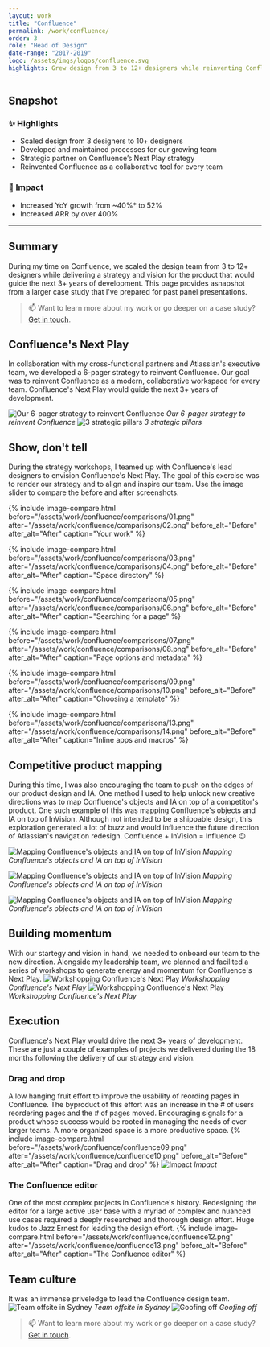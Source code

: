 ```yaml
---
layout: work
title: "Confluence"
permalink: /work/confluence/
order: 3
role: "Head of Design"
date-range: "2017-2019"
logo: /assets/imgs/logos/confluence.svg
highlights: Grew design from 3 to 12+ designers while reinventing Confluence Cloud as a modern, collaborative workspace.
---
```

## Snapshot
### ✨ Highlights
- Scaled design from 3 designers to 10+ designers
- Developed and maintained processes for our growing team
- Strategic partner on Confluence’s Next Play strategy
- Reinvented Confluence as a collaborative tool for every team

### 🎯 Impact
- Increased YoY growth from ~40%* to 52%
- Increased ARR by over 400%

---

## Summary

During my time on Confluence, we scaled the design team from 3 to 12+ designers while delivering a strategy and vision for the product that would guide the next 3+ years of development. This page provides asnapshot from a larger case study that I've prepared for past panel presentations.

> 📫 Want to learn more about my work or go deeper on a case study? <a href="https://linkedin.com/in/liamgreig">Get in touch</a>.

## Confluence's Next Play
In collaboration with my cross-functional partners and Atlassian's executive team, we developed a 6-pager strategy to reinvent Confluence. Our goal was to reinvent Confluence as a modern, collaborative workspace for every team. Confluence's Next Play would guide the next 3+ years of development.

![Our 6-pager strategy to reinvent Confluence](/assets/work/confluence/confluence01.png)
*Our 6-pager strategy to reinvent Confluence*
![3 strategic pillars](/assets/work/confluence/confluence02.png)
*3 strategic pillars*

## Show, don't tell
During the strategy workshops, I teamed up with Confluence's lead designers to envision Confluence's Next Play. The goal of this exercise was to render our strategy and to align and inspire our team. Use the image slider to compare the before and after screenshots.

{% include image-compare.html 
  before="/assets/work/confluence/comparisons/01.png"
  after="/assets/work/confluence/comparisons/02.png"
  before_alt="Before"
  after_alt="After"
  caption="Your work" %}

{% include image-compare.html 
  before="/assets/work/confluence/comparisons/03.png"
  after="/assets/work/confluence/comparisons/04.png"
  before_alt="Before"
  after_alt="After"
  caption="Space directory" %}

{% include image-compare.html 
  before="/assets/work/confluence/comparisons/05.png"
  after="/assets/work/confluence/comparisons/06.png"
  before_alt="Before"
  after_alt="After"
  caption="Searching for a page" %}

{% include image-compare.html 
  before="/assets/work/confluence/comparisons/07.png"
  after="/assets/work/confluence/comparisons/08.png"
  before_alt="Before"
  after_alt="After"
  caption="Page options and metadata" %}

{% include image-compare.html 
  before="/assets/work/confluence/comparisons/09.png"
  after="/assets/work/confluence/comparisons/10.png"
  before_alt="Before"
  after_alt="After"
  caption="Choosing a template" %}

{% include image-compare.html 
  before="/assets/work/confluence/comparisons/13.png"
  after="/assets/work/confluence/comparisons/14.png"
  before_alt="Before"
  after_alt="After"
  caption="Inline apps and macros" %}

## Competitive product mapping
During this time, I was also encouraging the team to push on the edges of our product design and IA. One method I used to help unlock new creative directions was to map Confluence's objects and IA on top of a competitor's product. One such example of this was mapping Confluence's objects and IA on top of InVision. Although not intended to be a shippable design, this exploration generated a lot of buzz and would influence the future direction of Atlassian's navigation redesign. Confluence + InVision = Influence 😉

![Mapping Confluence's objects and IA on top of InVision](/assets/work/confluence/influence/01.png)
*Mapping Confluence's objects and IA on top of InVision*

![Mapping Confluence's objects and IA on top of InVision](/assets/work/confluence/influence/02.png)
*Mapping Confluence's objects and IA on top of InVision*

![Mapping Confluence's objects and IA on top of InVision](/assets/work/confluence/influence/03.png)
*Mapping Confluence's objects and IA on top of InVision*

## Building momentum
With our startegy and vision in hand, we needed to onboard our team to the new direction. Alongside my leadership team, we planned and facilited a series of workshops to generate energy and momentum for Confluence's Next Play.
![Workshopping Confluence's Next Play](/assets/work/confluence/confluence07.png)
*Workshopping Confluence's Next Play*
![Workshopping Confluence's Next Play](/assets/work/confluence/confluence08.png)
*Workshopping Confluence's Next Play*

## Execution
Confluence's Next Play would drive the next 3+ years of development. These are just a couple of examples of projects we delivered during the 18 months following the delivery of our strategy and vision.
### Drag and drop
A low hanging fruit effort to improve the usability of reording pages in Confluence. The byproduct of this effort was an increase in the # of users reordering pages and the # of pages moved. Encouraging signals for a product whose success would be rooted in managing the needs of ever larger teams. A more organized space is a more productive space.
{% include image-compare.html 
  before="/assets/work/confluence/confluence09.png"
  after="/assets/work/confluence/confluence10.png"
  before_alt="Before"
  after_alt="After"
  caption="Drag and drop" %}
![Impact](/assets/work/confluence/confluence11.png)
*Impact*    
### The Confluence editor
One of the most complex projects in Confluence's history. Redesigning the editor for a large active user base with a myriad of complex and nuanced use cases required a deeply researched and thorough design effort. Huge kudos to Jazz Ernest for leading the design effort.
{% include image-compare.html 
  before="/assets/work/confluence/confluence12.png"
  after="/assets/work/confluence/confluence13.png"
  before_alt="Before"
  after_alt="After"
  caption="The Confluence editor" %}

## Team culture
It was an immense priveledge to lead the Confluence design team.
![Team offsite in Sydney](/assets/work/confluence/confluence14.png)
*Team offsite in Sydney*
![Goofing off](/assets/work/confluence/confluence15.png)
*Goofing off*

> 📫 Want to learn more about my work or go deeper on a case study? <a href="https://linkedin.com/in/liamgreig">Get in touch</a>.